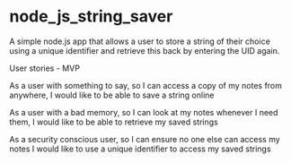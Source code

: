# node_js_string_saver

A simple node.js app that allows a user to store a string of their choice using a unique identifier and retrieve this back by entering the UID again.

User stories - MVP

As a user with something to say,
so I can access a copy of my notes from anywhere,
I would like to be able to save a string online

As a user with a bad memory,
so I can look at my notes whenever I need them,
I would like to be able to retrieve my saved strings

As a security conscious user,
so I can ensure no one else can access my notes
I would like to use a unique identifier to access my saved strings
